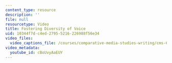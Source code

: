 ```yaml
---
content_type: resource
description: ''
file: null
resourcetype: Video
title: Fostering Diversity of Voice
uid: 10344f7d-c4ed-2795-5216-226988f56e34
video_files:
  video_captions_file: /courses/comparative-media-studies-writing/cms-611j-creating-video-games-fall-2014/instructor-insights/video-playlist/fostering-diversity-of-voices/cBoUvyAaEUY.vtt
video_metadata:
  youtube_id: cBoUvyAaEUY
---
```

